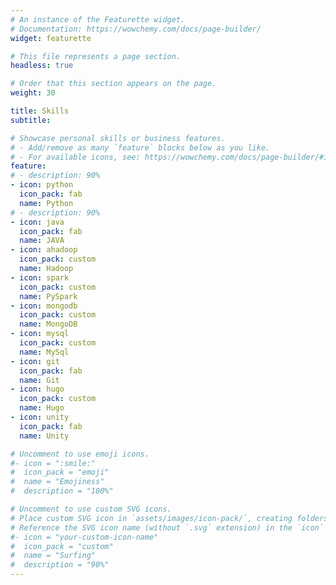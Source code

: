 ```yaml
---
# An instance of the Featurette widget.
# Documentation: https://wowchemy.com/docs/page-builder/
widget: featurette

# This file represents a page section.
headless: true

# Order that this section appears on the page.
weight: 30

title: Skills
subtitle:

# Showcase personal skills or business features.
# - Add/remove as many `feature` blocks below as you like.
# - For available icons, see: https://wowchemy.com/docs/page-builder/#icons
feature:
# - description: 90%
- icon: python
  icon_pack: fab
  name: Python
# - description: 90%
- icon: java
  icon_pack: fab
  name: JAVA
- icon: ahadoop
  icon_pack: custom
  name: Hadoop
- icon: spark
  icon_pack: custom
  name: PySpark
- icon: mongodb
  icon_pack: custom
  name: MongoDB
- icon: mysql
  icon_pack: custom
  name: MySql
- icon: git
  icon_pack: fab
  name: Git
- icon: hugo
  icon_pack: custom
  name: Hugo
- icon: unity
  icon_pack: fab
  name: Unity

# Uncomment to use emoji icons.
#- icon = ":smile:"
#  icon_pack = "emoji"
#  name = "Emojiness"
#  description = "100%"  

# Uncomment to use custom SVG icons.
# Place custom SVG icon in `assets/images/icon-pack/`, creating folders if necessary.
# Reference the SVG icon name (without `.svg` extension) in the `icon` field.
#- icon = "your-custom-icon-name"
#  icon_pack = "custom"
#  name = "Surfing"
#  description = "90%"
---
```

